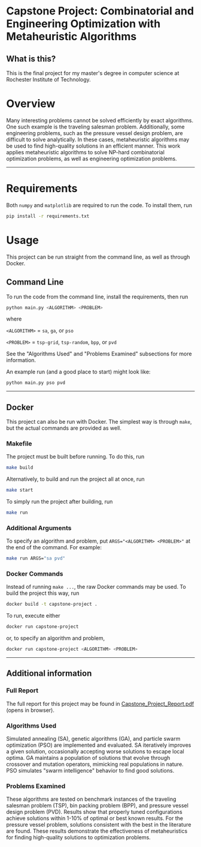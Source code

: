 # Capstone Project: Combinatorial and Engineering Optimization with Metaheuristic Algorithms

## What is this?

This is the final project for my master's degree in computer science at Rochester Institute of Technology.

# Overview

Many interesting problems cannot be solved efficiently by exact algorithms. One such example is the traveling salesman problem.
Additionally, some engineering problems, such as the pressure vessel design problem, are difficult to solve analytically.
In these cases, metaheuristic algorithms may be used to find high-quality solutions in an efficient manner.
This work applies metaheuristic algorithms to solve NP-hard combinatorial optimization problems, as well as engineering optimization problems.


---

# Requirements

Both `numpy` and `matplotlib` are required to run the code. To install them, run

```bash
pip install -r requirements.txt
```


# Usage

This project can be run straight from the command line, as well as through Docker.

## Command Line

To run the code from the command line, install the requirements, then run 

```bash
python main.py <ALGORITHM> <PROBLEM>
```

where

`<ALGORITHM>` = `sa`, `ga`, or `pso`

`<PROBLEM>` = `tsp-grid`, `tsp-random`, `bpp`, or `pvd`

See the "Algorithms Used" and "Problems Examined" subsections for more information.

An example run (and a good place to start) might look like:

```bash
python main.py pso pvd
```

---

## Docker

This project can also be run with Docker. The simplest way is through `make`,
but the actual commands are provided as well.

### Makefile

The project must be built before running. To do this, run 

```bash
make build
```

Alternatively, to build and run the project all at once, run

```bash
make start
```

To simply run the project after building, run

```bash
make run
```

### Additional Arguments

To specify an algorithm and problem, put `ARGS="<ALGORITHM> <PROBLEM>"` at the
end of the command. For example:

```bash
make run ARGS="sa pvd"
```

### Docker Commands

Instead of running `make ...`, the raw Docker commands may be used. To build the
project this way, run

```bash
docker build -t capstone-project .
```

To run, execute either

```bash
docker run capstone-project
```

or, to specify an algorithm and problem,

```bash
docker run capstone-project <ALGORITHM> <PROBLEM>
```

---


## Additional information

### Full Report

The full report for this project may be found in [Capstone_Project_Report.pdf](https://github.com/tycho-bear/capstone-project/blob/main/Capstone_Project_Report.pdf) (opens in browser).

### Algorithms Used

Simulated annealing (SA), genetic algorithms (GA), and particle swarm optimization (PSO) are implemented and evaluated.
SA iteratively improves a given solution, occasionally accepting worse solutions to escape local optima.
GA maintains a population of solutions that evolve through crossover and mutation operators, mimicking real populations in nature.
PSO simulates "swarm intelligence" behavior to find good solutions.

### Problems Examined

These algorithms are tested on benchmark instances of the traveling salesman problem (TSP), bin packing problem (BPP), and pressure vessel design problem (PVD).
Results show that properly tuned configurations achieve solutions within 1-10% of optimal or best known results.
For the pressure vessel problem, solutions consistent with the best in the literature are found.
These results demonstrate the effectiveness of metaheuristics for finding high-quality solutions to optimization problems.





